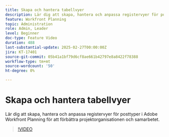 ```yaml
---
title: Skapa och hantera tabellvyer
description: Lär dig att skapa, hantera och anpassa registervyer för posttyper i Adobe Workfront Planning för att förbättra projektorganisationen och samarbetet.
feature: Workfront Planning
topic: Administration
role: Admin, Leader
level: Beginner
doc-type: Feature Video
duration: 488
last-substantial-update: 2025-02-27T00:00:00Z
jira: KT-17401
source-git-commit: 05b41a1bf79d6cf8ae661b42797e8a8422f78388
workflow-type: tm+mt
source-wordcount: '50'
ht-degree: 0%

---
```



# Skapa och hantera tabellvyer

Lär dig att skapa, hantera och anpassa registervyer för posttyper i Adobe Workfront Planning för att förbättra projektorganisationen och samarbetet.

>[!VIDEO](https://video.tv.adobe.com/v/3448139/?learn=on&enablevpops&captions=swe)
